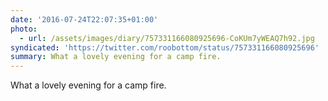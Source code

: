 ```yaml
---
date: '2016-07-24T22:07:35+01:00'
photo:
  - url: /assets/images/diary/757331166080925696-CoKUm7yWEAQ7h92.jpg
syndicated: 'https://twitter.com/roobottom/status/757331166080925696'
summary: What a lovely evening for a camp fire.
---
```

What a lovely evening for a camp fire. 
